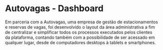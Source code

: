 # Autovagas - Dashboard
Em parceria com a Autovagas, uma empresa de gestão de estacionamentos e reservas de vagas, foi desenvolvido o layout da área administrativa a fim de centralizar e simplificar todos os processos executados pelos clientes da plataforma, contando também com a possibilidade de ser acessado em qualquer lugar, desde de computadores desktops à tablets e smartphones.
